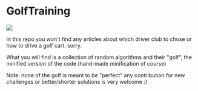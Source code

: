 # GolfTraining

![](https://media.giphy.com/media/HvzY5IdHc8zBu/giphy.gif)

In this repo you won't find any articles about which driver club to chose or how to drive a golf cart. sorry.

What you will find is a collection of random algorithms
and their "golf", the minified version of the code (hand-made minification of course)

Note: none of the golf is meant to be "perfect"
any contribution for new challenges or better/shorter solutions is very welcome :)
